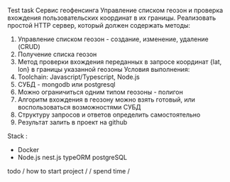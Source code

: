 Test task
Сервис геофенсинга
Управление списком геозон и проверка вхождения пользовательских координат в их границы.
Реализовать простой HTTP сервер, который должен содержать методы:
1) Управление списком геозон - создание, изменение, удаление (CRUD)
1) Получение списка геозон
2) Метод проверки вхождения переданных в запросе координат {lat, lon} в
границы указанной геозоны
Условия выполнения:
1) Toolchain: Javascript/Typescript, Node.js
2) СУБД - mongodb или postgresql
3) Можно ограничиться одним типом геозоны - полигон
4) Алгоритм вхождения в геозону можно взять готовый, или
воспользоваться возможностями СУБД
5) Структуру запросов и ответов определить самостоятельно
6) Результат залить в проект на github

Stack : 
 * Docker 
 * Node.js nest.js typeORM postgreSQL


 todo 
 / how to start project /
 / spend time / 